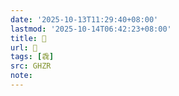 ```yaml
---
date: '2025-10-13T11:29:40+08:00'
lastmod: '2025-10-14T06:42:23+08:00'
title: 󰢦
url: 󰢦
tags: [毳]
src: GHZR
note:
---
```

